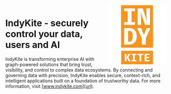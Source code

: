 <div align="left">
<img src="https://github.com/indykite/.github/blob/f6f84bf6766bec2e37a305c29e730c8d18909986/assets/squareformatlogo.png" width=185px height=185px alt="IndyKite Orange Logo" align="right">
</div>  


<div align="left">

# IndyKite - securely control your data, users and AI

IndyKite is transforming enterprise AI with graph-powered solutions that bring trust, visibility, and control to complex data ecosystems. By connecting and governing data with precision, IndyKite enables secure, context-rich, and intelligent applications built on a foundation of trustworthy data.
For more information, visit [www.indykite.com](url).


</div>
